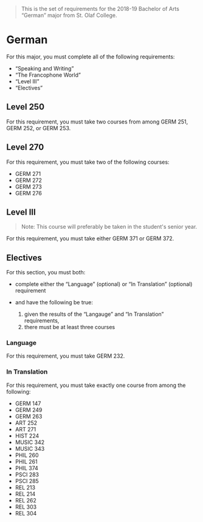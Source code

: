 > This is the set of requirements for the 2018-19 Bachelor of Arts “German”
> major from St. Olaf College.

# German
For this major, you must complete all of the following requirements:

- “Speaking and Writing”
- “The Francophone World”
- “Level III”
- “Electives”

## Level 250
For this requirement, you must take two courses from among GERM 251, GERM 252, or GERM 253.


## Level 270
For this requirement, you must take two of the following courses:

- GERM 271
- GERM 272
- GERM 273
- GERM 276


## Level III
> Note: This course will preferably be taken in the student's senior year.

For this requirement, you must take either GERM 371 or GERM 372.


## Electives
For this section, you must both:

- complete either the “Language” (optional) or “In Translation” (optional) requirement

- and have the following be true:
    1. given the results of the “Langauge” and “In Translation” requirements,
    2. there must be at least three courses

### Language
For this requirement, you must take GERM 232.

### In Translation
For this requirement, you must take exactly one course from among the following:

- GERM 147
- GERM 249
- GERM 263
- ART 252
- ART 271
- HIST 224
- MUSIC 342
- MUSIC 343
- PHIL 260
- PHIL 261
- PHIL 374
- PSCI 283
- PSCI 285
- REL 213
- REL 214
- REL 262
- REL 303
- REL 304



